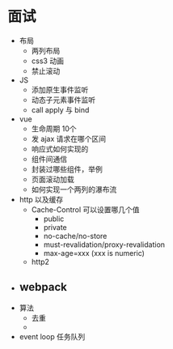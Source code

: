 # 面试

- 布局
  - 两列布局
  - css3 动画
  - 禁止滚动
- JS
  - 添加原生事件监听
  - 动态子元素事件监听
  - call apply 与 bind
- vue
  - 生命周期 10个
  - 发 ajax 请求在哪个区间
  - 响应式如何实现的
  - 组件间通信
  - 封装过哪些组件，举例
  - 页面滚动加载
  - 如何实现一个两列的瀑布流
- http 以及缓存
  - Cache-Control 可以设置哪几个值
    - public
    - private
    - no-cache/no-store
    - must-revalidation/proxy-revalidation
    - max-age=xxx (xxx is numeric)
  - http2
- webpack
  -
- 算法
  - 去重
  -
- event loop 任务队列
